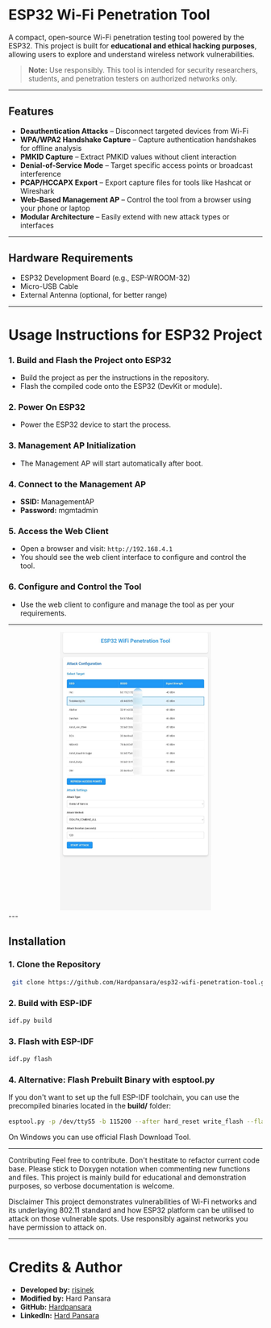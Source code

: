# ESP32 Wi-Fi Penetration Tool

A compact, open-source Wi-Fi penetration testing tool powered by the ESP32. This project is built for **educational and ethical hacking purposes**, allowing users to explore and understand wireless network vulnerabilities.

> **Note:** Use responsibly. This tool is intended for security researchers, students, and penetration testers on authorized networks only.

---

## Features

- **Deauthentication Attacks** – Disconnect targeted devices from Wi-Fi
- **WPA/WPA2 Handshake Capture** – Capture authentication handshakes for offline analysis
- **PMKID Capture** – Extract PMKID values without client interaction
- **Denial-of-Service Mode** – Target specific access points or broadcast interference
- **PCAP/HCCAPX Export** – Export capture files for tools like Hashcat or Wireshark
- **Web-Based Management AP** – Control the tool from a browser using your phone or laptop
- **Modular Architecture** – Easily extend with new attack types or interfaces

---

## Hardware Requirements

- ESP32 Development Board (e.g., ESP-WROOM-32)
- Micro-USB Cable
- External Antenna (optional, for better range)

---

# Usage Instructions for ESP32 Project

### 1. Build and Flash the Project onto ESP32
- Build the project as per the instructions in the repository.
- Flash the compiled code onto the ESP32 (DevKit or module).

### 2. Power On ESP32
- Power the ESP32 device to start the process.

### 3. Management AP Initialization
- The Management AP will start automatically after boot.

### 4. Connect to the Management AP
- **SSID:** ManagementAP
- **Password:** mgmtadmin

### 5. Access the Web Client
- Open a browser and visit: `http://192.168.4.1`
- You should see the web client interface to configure and control the tool.

### 6. Configure and Control the Tool
- Use the web client to configure and manage the tool as per your requirements.

---
<div align="center">

<img src="images/image.jpeg" alt="Home" width="300"/>

</div>
---

## Installation

### 1. Clone the Repository
```bash
 git clone https://github.com/Hardpansara/esp32-wifi-penetration-tool.git

```

### 2. Build with ESP-IDF

```bash
idf.py build
```

### 3. Flash with ESP-IDF

```bash
idf.py flash
```

### 4. Alternative: Flash Prebuilt Binary with esptool.py

If you don't want to set up the full ESP-IDF toolchain, you can use the precompiled binaries located in the **build/** folder:
```bash
esptool.py -p /dev/ttyS5 -b 115200 --after hard_reset write_flash --flash_mode dio --flash_freq 40m --flash_size detect 0x8000 build/partition_table/partition-table.bin 0x1000 build/bootloader/bootloader.bin 0x10000 build/esp32-wifi-penetration-tool.bin
```

On Windows you can use official Flash Download Tool.

---
Contributing
Feel free to contribute. Don't hestitate to refactor current code base. Please stick to Doxygen notation when commenting new functions and files. This project is mainly build for educational and demonstration purposes, so verbose documentation is welcome.

Disclaimer
This project demonstrates vulnerabilities of Wi-Fi networks and its underlaying 802.11 standard and how ESP32 platform can be utilised to attack on those vulnerable spots. Use responsibly against networks you have permission to attack on.

---

# Credits & Author

- **Developed by:** [risinek](https://github.com/risinek/esp32-wifi-penetration-tool)
- **Modified by:** Hard Pansara
- **GitHub:** [Hardpansara](https://github.com/Hardpansara)
- **LinkedIn:** [Hard Pansara](http://linkedin.com/in/hard-pansara-22582a288)
